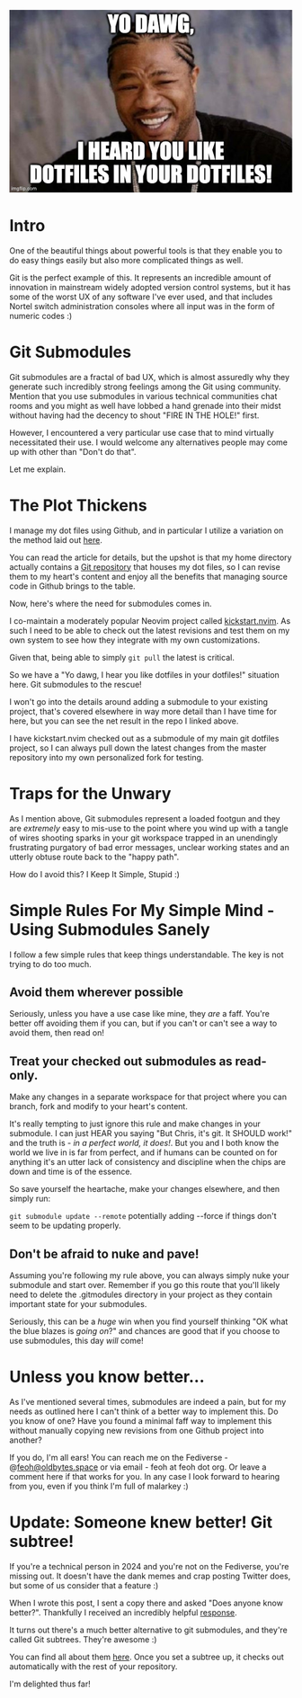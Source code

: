 <!--
.. title: Git Submodules are awful but occasionally necessary.
.. slug: git-submodules-are-awful-but-occasionally-necessary
.. date: 2024-01-09 23:09:31 UTC-05:00
.. tags: git scm version control submodules vcs bestpractices
.. previewimage: /images/YoDawgDotFiles.jpg
.. category: 
.. link: 
.. description: 
.. type: text
-->

![Yo Dawg I Hear You Like Dotfiles In Your Dotfiles](/images/YoDawgDotFiles.jpg)

# Intro
One of the beautiful things about powerful tools is that they enable you to do
easy things easily but also more complicated things as well.

Git is the perfect example of this. It represents an incredible amount of
innovation in mainstream widely adopted version control systems, but it has some
of the worst UX of any software I've ever used, and that includes Nortel switch
administration consoles where all input was in the form of numeric codes :)

# Git Submodules
Git submodules are a fractal of bad UX, which is almost assuredly why they
generate such incredibly strong feelings among the Git using community. Mention
that you use submodules in various technical communities chat rooms and you
might as well have lobbed a hand grenade into their midst without having had the
decency to shout "FIRE IN THE HOLE!" first.

However, I encountered a very particular use case that to mind virtually
necessitated their use. I would welcome any alternatives people may come up with
other than "Don't do that".

Let me explain.

# The Plot Thickens
I manage my dot files using Github, and in particular I utilize a variation on
the method laid out
[here](https://www.ackama.com/what-we-think/the-best-way-to-store-your-dotfiles-a-bare-git-repository-explained/).

You can read the article for details, but the upshot is that my home directory
actually contains a [Git repository](https://github.com/feoh/git_dotfiles) that houses my dot files, so I can revise
them to my heart's content and enjoy all the benefits that managing source code
in Github brings to the table.

Now, here's where the need for submodules comes in.

I co-maintain a moderately popular Neovim project called
[kickstart.nvim](https://github.com/nvim-lua/kickstart.nvim). As such I need to
be able to check out the latest revisions and test them on my own system to see
how they integrate with my own customizations.

Given that, being able to simply `git pull` the latest is critical.

So we have a "Yo dawg, I hear you like dotfiles in your dotfiles!" situation
here. Git submodules to the rescue!

I won't go into the details around adding a submodule to your existing project,
that's covered elsewhere in way more detail than I have time for here, but you
can see the net result in the repo I linked above.

I have kickstart.nvim checked out as a submodule of my main git dotfiles
project, so I can always pull down the latest changes from the master repository
into my own personalized fork for testing.

# Traps for the Unwary
As I mention above, Git submodules represent a loaded footgun and they are
*extremely* easy to mis-use to the point where you wind up with a tangle of
wires shooting sparks in your git workspace trapped in an unendingly frustrating
purgatory of bad error messages, unclear working states and an utterly obtuse
route back to the "happy path".

How do I avoid this? I Keep It Simple, Stupid :)

# Simple Rules For My Simple Mind - Using Submodules Sanely
I follow a few simple rules that keep things understandable. The key is not
trying to do too much.

## Avoid them wherever possible
Seriously, unless you have a use case like mine, they *are* a faff. You're
better off avoiding them if you can, but if you can't or can't see a way to
avoid them, then read on!

## Treat your checked out submodules as read-only.
Make any changes in a separate workspace for that project where you can branch,
fork and modify to your heart's content.

It's really tempting to just ignore this rule and make changes in your
submodule. I can just HEAR you saying "But Chris, it's git. It SHOULD work!" and
the truth is - *in a perfect world, it does!*. But you and I both know the world
we live in is far from perfect, and if humans can be counted on for anything
it's an utter lack of consistency and discipline when the chips are down and
time is of the essence.

So save yourself the heartache, make your changes elsewhere, and then simply
run:

`git submodule update --remote` potentially adding --force if things don't seem
to be updating properly.

## Don't be afraid to nuke and pave!
Assuming you're following my rule above, you can always simply nuke your
submodule and start over. Remember if you go this route that you'll likely need
to delete the .gitmodules directory in your project as they contain important
state for your submodules.

Seriously, this can be a *huge* win when you find yourself thinking "OK what the
blue blazes is *going on*?" and chances are good that if you choose to use
submodules, this day *will* come!

# Unless you know better...

As I've mentioned several times, submodules are indeed a pain, but for my needs
as outlined here I can't think of a better way to implement this. Do you know of
one? Have you found a minimal faff way to implement this without manually
copying new revisions from one Github project into another?

If you do, I'm all ears! You can reach me on the Fediverse - 
@feoh@oldbytes.space or via email - feoh at feoh dot org. Or leave a comment
here if that works for you. In any case I look forward to hearing from you, even
if you think I'm full of malarkey :)

# Update: Someone knew better! Git subtree!

If you're a technical person in 2024 and you're not on the Fediverse, you're
missing out. It doesn't have the dank memes and crap posting Twitter does, but
some of us consider that a feature :)

When I wrote this post, I sent a copy there and asked "Does anyone know
better?". Thankfully I received an incredibly helpful
[response](https://cybersecurity.theater/@varx/111731694640751156).

It turns out there's a much better alternative to git submodules, and they're
called Git subtrees. They're awesome :)

You can find all about them
[here](https://www.atlassian.com/git/tutorials/git-subtree). Once you set a
subtree up, it checks out automatically with the rest of your repository.

I'm delighted thus far!
